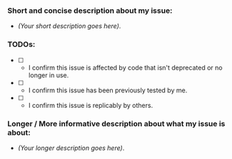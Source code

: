 ### Short and concise description about my issue:

- *(Your short description goes here)*.

### TODOs:

- [ ] - I confirm this issue is affected by code that isn't deprecated or no longer in use.
- [ ] - I confirm this issue has been previously tested by me.
- [ ] - I confirm this issue is replicably by others.

### Longer / More informative description about what my issue is about:

- *(Your longer description goes here)*.
